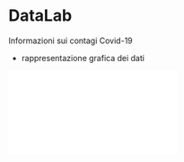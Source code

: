 # DataLab

Informazioni sui contagi Covid-19
* rappresentazione grafica dei dati

![](grafico-Sicilia.pdf)
